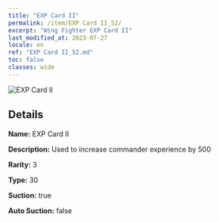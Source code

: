 ```yaml
---
title: "EXP Card II"
permalink: /item/EXP Card II_52/
excerpt: "Wing Fighter EXP Card II"
last_modified_at: 2023-07-27
locale: en
ref: "EXP Card II_52.md"
toc: false
classes: wide
---
```



 ![EXP Card II](/images/item/EXP_Card_II_p.png)



## Details

 **Name:** EXP Card II 

 **Description:** Used to increase commander experience by 500

 **Rarity:** 3 

 **Type:** 30 

 **Suction:** true 

 **Auto Suction:** false 


